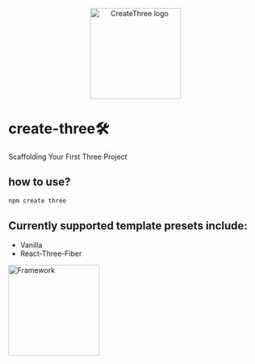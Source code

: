 <p align="center">
  <a href="https://github.com/Awu1227/create-three" target="_blank" rel="noopener noreferrer">
    <img width="180" src="https://github-production-user-asset-6210df.s3.amazonaws.com/72426886/315965258-9ee40cd0-d6ef-4102-a76e-cf81ec970da0.png?X-Amz-Algorithm=AWS4-HMAC-SHA256&X-Amz-Credential=AKIAVCODYLSA53PQK4ZA%2F20240322%2Fus-east-1%2Fs3%2Faws4_request&X-Amz-Date=20240322T095359Z&X-Amz-Expires=300&X-Amz-Signature=092170d6abb578fd1a37d55a12c08f197a31316cbadd245f1698685742aff56b&X-Amz-SignedHeaders=host&actor_id=72426886&key_id=0&repo_id=775469948" alt="CreateThree logo">
  </a>
</p>

# create-three🛠

Scaffolding Your First Three Project

## how to use?

```bash
npm create three
```
## Currently supported template presets include:
- Vanilla
- React-Three-Fiber
<p align="left">
  <a href="https://github.com/Awu1227/create-three" target="_blank" rel="noopener noreferrer">
    <img width="180" src="https://github-production-user-asset-6210df.s3.amazonaws.com/72426886/315964690-d26592b4-36d9-47d9-9f88-1da2c1a881cb.png?X-Amz-Algorithm=AWS4-HMAC-SHA256&X-Amz-Credential=AKIAVCODYLSA53PQK4ZA%2F20240322%2Fus-east-1%2Fs3%2Faws4_request&X-Amz-Date=20240322T095216Z&X-Amz-Expires=300&X-Amz-Signature=4f6baac174473b38bb3522e04cd1993e757864bf2d5540921ff76080ba8e8ee6&X-Amz-SignedHeaders=host&actor_id=72426886&key_id=0&repo_id=775469948" alt="Framework">
  </a>
</p>

